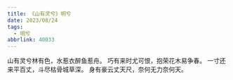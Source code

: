 ```yaml
---
title: 《山有灵兮》明兮
date: 2023/08/24
tags:
  - 明兮
abbrlink: 40033
---
```

山有灵兮林有色，水惹衣醉鱼惹舟。
巧有来时尤可恨，抱荣花木易争春。
一寸还来平百丈，斗尽枯骨城草深。
身有豪云丈天尺，奈何无力奈何天。
